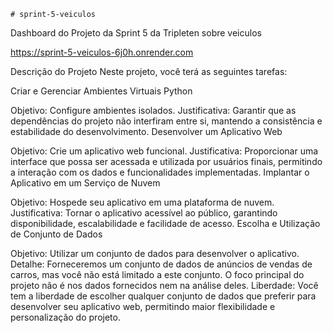     # sprint-5-veiculos
Dashboard do Projeto da Sprint 5 da Tripleten sobre veiculos

https://sprint-5-veiculos-6j0h.onrender.com

Descrição do Projeto
Neste projeto, você terá as seguintes tarefas:

Criar e Gerenciar Ambientes Virtuais Python

Objetivo: Configure ambientes isolados.
Justificativa: Garantir que as dependências do projeto não interfiram entre si, mantendo a consistência e estabilidade do desenvolvimento.
Desenvolver um Aplicativo Web

Objetivo: Crie um aplicativo web funcional.
Justificativa: Proporcionar uma interface que possa ser acessada e utilizada por usuários finais, permitindo a interação com os dados e funcionalidades implementadas.
Implantar o Aplicativo em um Serviço de Nuvem

Objetivo: Hospede seu aplicativo em uma plataforma de nuvem.
Justificativa: Tornar o aplicativo acessível ao público, garantindo disponibilidade, escalabilidade e facilidade de acesso.
Escolha e Utilização de Conjunto de Dados

Objetivo: Utilizar um conjunto de dados para desenvolver o aplicativo.
Detalhe: Forneceremos um conjunto de dados de anúncios de vendas de carros, mas você não está limitado a este conjunto. O foco principal do projeto não é nos dados fornecidos nem na análise deles.
Liberdade: Você tem a liberdade de escolher qualquer conjunto de dados que preferir para desenvolver seu aplicativo web, permitindo maior flexibilidade e personalização do projeto.
